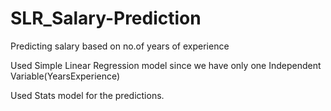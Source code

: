 # SLR_Salary-Prediction

Predicting salary based on no.of years of experience

Used Simple Linear Regression model since we have only one Independent Variable(YearsExperience)

Used Stats model for the predictions. 
